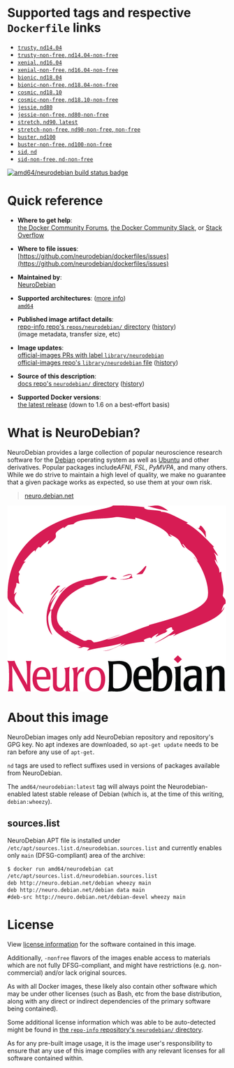 <!--

********************************************************************************

WARNING:

    DO NOT EDIT "neurodebian/README.md"

    IT IS AUTO-GENERATED

    (from the other files in "neurodebian/" combined with a set of templates)

********************************************************************************

-->

# Supported tags and respective `Dockerfile` links

-	[`trusty`, `nd14.04`](https://github.com/neurodebian/dockerfiles/blob/28179a5247bf4681dd56cd11c542f57fafbe0354/dockerfiles/trusty/Dockerfile)
-	[`trusty-non-free`, `nd14.04-non-free`](https://github.com/neurodebian/dockerfiles/blob/28179a5247bf4681dd56cd11c542f57fafbe0354/dockerfiles/trusty-non-free/Dockerfile)
-	[`xenial`, `nd16.04`](https://github.com/neurodebian/dockerfiles/blob/28179a5247bf4681dd56cd11c542f57fafbe0354/dockerfiles/xenial/Dockerfile)
-	[`xenial-non-free`, `nd16.04-non-free`](https://github.com/neurodebian/dockerfiles/blob/28179a5247bf4681dd56cd11c542f57fafbe0354/dockerfiles/xenial-non-free/Dockerfile)
-	[`bionic`, `nd18.04`](https://github.com/neurodebian/dockerfiles/blob/28179a5247bf4681dd56cd11c542f57fafbe0354/dockerfiles/bionic/Dockerfile)
-	[`bionic-non-free`, `nd18.04-non-free`](https://github.com/neurodebian/dockerfiles/blob/28179a5247bf4681dd56cd11c542f57fafbe0354/dockerfiles/bionic-non-free/Dockerfile)
-	[`cosmic`, `nd18.10`](https://github.com/neurodebian/dockerfiles/blob/28179a5247bf4681dd56cd11c542f57fafbe0354/dockerfiles/cosmic/Dockerfile)
-	[`cosmic-non-free`, `nd18.10-non-free`](https://github.com/neurodebian/dockerfiles/blob/28179a5247bf4681dd56cd11c542f57fafbe0354/dockerfiles/cosmic-non-free/Dockerfile)
-	[`jessie`, `nd80`](https://github.com/neurodebian/dockerfiles/blob/28179a5247bf4681dd56cd11c542f57fafbe0354/dockerfiles/jessie/Dockerfile)
-	[`jessie-non-free`, `nd80-non-free`](https://github.com/neurodebian/dockerfiles/blob/28179a5247bf4681dd56cd11c542f57fafbe0354/dockerfiles/jessie-non-free/Dockerfile)
-	[`stretch`, `nd90`, `latest`](https://github.com/neurodebian/dockerfiles/blob/28179a5247bf4681dd56cd11c542f57fafbe0354/dockerfiles/stretch/Dockerfile)
-	[`stretch-non-free`, `nd90-non-free`, `non-free`](https://github.com/neurodebian/dockerfiles/blob/28179a5247bf4681dd56cd11c542f57fafbe0354/dockerfiles/stretch-non-free/Dockerfile)
-	[`buster`, `nd100`](https://github.com/neurodebian/dockerfiles/blob/28179a5247bf4681dd56cd11c542f57fafbe0354/dockerfiles/buster/Dockerfile)
-	[`buster-non-free`, `nd100-non-free`](https://github.com/neurodebian/dockerfiles/blob/28179a5247bf4681dd56cd11c542f57fafbe0354/dockerfiles/buster-non-free/Dockerfile)
-	[`sid`, `nd`](https://github.com/neurodebian/dockerfiles/blob/28179a5247bf4681dd56cd11c542f57fafbe0354/dockerfiles/sid/Dockerfile)
-	[`sid-non-free`, `nd-non-free`](https://github.com/neurodebian/dockerfiles/blob/28179a5247bf4681dd56cd11c542f57fafbe0354/dockerfiles/sid-non-free/Dockerfile)

[![amd64/neurodebian build status badge](https://img.shields.io/jenkins/s/https/doi-janky.infosiftr.net/job/multiarch/job/amd64/job/neurodebian.svg?label=amd64/neurodebian%20%20build%20job)](https://doi-janky.infosiftr.net/job/multiarch/job/amd64/job/neurodebian/)

# Quick reference

-	**Where to get help**:  
	[the Docker Community Forums](https://forums.docker.com/), [the Docker Community Slack](https://blog.docker.com/2016/11/introducing-docker-community-directory-docker-community-slack/), or [Stack Overflow](https://stackoverflow.com/search?tab=newest&q=docker)

-	**Where to file issues**:  
	[https://github.com/neurodebian/dockerfiles/issues](https://github.com/neurodebian/dockerfiles/issues)

-	**Maintained by**:  
	[NeuroDebian](https://github.com/neurodebian/dockerfiles)

-	**Supported architectures**: ([more info](https://github.com/docker-library/official-images#architectures-other-than-amd64))  
	[`amd64`](https://hub.docker.com/r/amd64/neurodebian/)

-	**Published image artifact details**:  
	[repo-info repo's `repos/neurodebian/` directory](https://github.com/docker-library/repo-info/blob/master/repos/neurodebian) ([history](https://github.com/docker-library/repo-info/commits/master/repos/neurodebian))  
	(image metadata, transfer size, etc)

-	**Image updates**:  
	[official-images PRs with label `library/neurodebian`](https://github.com/docker-library/official-images/pulls?q=label%3Alibrary%2Fneurodebian)  
	[official-images repo's `library/neurodebian` file](https://github.com/docker-library/official-images/blob/master/library/neurodebian) ([history](https://github.com/docker-library/official-images/commits/master/library/neurodebian))

-	**Source of this description**:  
	[docs repo's `neurodebian/` directory](https://github.com/docker-library/docs/tree/master/neurodebian) ([history](https://github.com/docker-library/docs/commits/master/neurodebian))

-	**Supported Docker versions**:  
	[the latest release](https://github.com/docker/docker-ce/releases/latest) (down to 1.6 on a best-effort basis)

# What is NeuroDebian?

NeuroDebian provides a large collection of popular neuroscience research software for the [Debian](http://www.debian.org) operating system as well as [Ubuntu](http://www.ubuntu.com) and other derivatives. Popular packages include*AFNI*, *FSL*, *PyMVPA*, and many others. While we do strive to maintain a high level of quality, we make no guarantee that a given package works as expected, so use them at your own risk.

> [neuro.debian.net](http://neuro.debian.net/)

![logo](https://raw.githubusercontent.com/docker-library/docs/90ee9ce81aa27322936d7faf585ffc45b7def890/neurodebian/logo.png)

# About this image

NeuroDebian images only add NeuroDebian repository and repository's GPG key. No apt indexes are downloaded, so `apt-get update` needs to be ran before any use of `apt-get`.

`nd` tags are used to reflect suffixes used in versions of packages available from NeuroDebian.

The `amd64/neurodebian:latest` tag will always point the Neurodebian-enabled latest stable release of Debian (which is, at the time of this writing, `debian:wheezy`).

## sources.list

NeuroDebian APT file is installed under `/etc/apt/sources.list.d/neurodebian.sources.list` and currently enables only `main` (DFSG-compliant) area of the archive:

```console
$ docker run amd64/neurodebian cat /etc/apt/sources.list.d/neurodebian.sources.list
deb http://neuro.debian.net/debian wheezy main
deb http://neuro.debian.net/debian data main
#deb-src http://neuro.debian.net/debian-devel wheezy main
```

# License

View [license information](https://www.debian.org/social_contract#guidelines) for the software contained in this image.

Additionally, `-nonfree` flavors of the images enable access to materials which are not fully DFSG-compliant, and might have restrictions (e.g. non-commercial) and/or lack original sources.

As with all Docker images, these likely also contain other software which may be under other licenses (such as Bash, etc from the base distribution, along with any direct or indirect dependencies of the primary software being contained).

Some additional license information which was able to be auto-detected might be found in [the `repo-info` repository's `neurodebian/` directory](https://github.com/docker-library/repo-info/tree/master/repos/neurodebian).

As for any pre-built image usage, it is the image user's responsibility to ensure that any use of this image complies with any relevant licenses for all software contained within.
